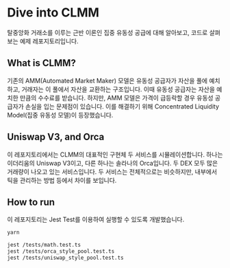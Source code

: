 # Dive into CLMM

탈중앙화 거래소를 이루는 근반 이론인 집중 유동성 공급에 대해 알아보고, 코드로 살펴보는 예제 레포지토리입니다.

## What is CLMM?

기존의 AMM(Automated Market Maker) 모델은 유동성 공급자가 자산을 풀에 예치하고, 거래자는 이 풀에서 자산을 교환하는 구조입니다. 이때 유동성 공급자는 자산을 예치한 만큼의 수수료를 받습니다. 하지만, AMM 모델은 가격이 급등락할 경우 유동성 공급자가 손실을 입는 문제점이 있습니다. 이를 해결하기 위해 Concentrated Liquidity Model(집중 유동성 모델)이 등장했습니다.

## Uniswap V3, and Orca

이 레포지토리에서는 CLMM의 대표적인 구현체 두 서비스를 시뮬레이션합니다.
하나는 이더리움의 Uniswap V3이고, 다른 하나는 솔라나의 Orca입니다. 두 DEX 모두 많은 거래량이 나오고 있는 서비스입니다.
두 서비스는 전체적으로는 비슷하지만, 내부에서 틱을 관리하는 방법 등에서 차이를 보입니다.

## How to run

이 레포지토리는 Jest Test를 이용하여 실행할 수 있도록 개발했습니다.

```bash
yarn

jest /tests/math.test.ts
jest /tests/orca_style_pool.test.ts
jest /tests/uniswap_style_pool.test.ts
```